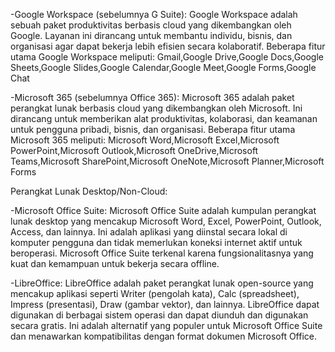 -Google Workspace (sebelumnya G Suite):
Google Workspace adalah sebuah paket produktivitas berbasis cloud yang dikembangkan oleh Google. Layanan ini dirancang untuk membantu individu, bisnis, dan organisasi agar dapat bekerja lebih efisien secara kolaboratif. Beberapa fitur utama Google Workspace meliputi: Gmail,Google Drive,Google Docs,Google Sheets,Google Slides,Google Calendar,Google Meet,Google Forms,Google Chat


-Microsoft 365 (sebelumnya Office 365):
Microsoft 365 adalah paket perangkat lunak berbasis cloud yang dikembangkan oleh Microsoft. Ini dirancang untuk memberikan alat produktivitas, kolaborasi, dan keamanan untuk pengguna pribadi, bisnis, dan organisasi. Beberapa fitur utama Microsoft 365 meliputi: Microsoft Word,Microsoft Excel,Microsoft PowerPoint,Microsoft Outlook,Microsoft OneDrive,Microsoft Teams,Microsoft SharePoint,Microsoft OneNote,Microsoft Planner,Microsoft Forms




Perangkat Lunak Desktop/Non-Cloud:


-Microsoft Office Suite:
Microsoft Office Suite adalah kumpulan perangkat lunak desktop yang mencakup Microsoft Word, Excel, PowerPoint, Outlook, Access, dan lainnya. Ini adalah aplikasi yang diinstal secara lokal di komputer pengguna dan tidak memerlukan koneksi internet aktif untuk beroperasi. Microsoft Office Suite terkenal karena fungsionalitasnya yang kuat dan kemampuan untuk bekerja secara offline.

-LibreOffice:
LibreOffice adalah paket perangkat lunak open-source yang mencakup aplikasi seperti Writer (pengolah kata), Calc (spreadsheet), Impress (presentasi), Draw (gambar vektor), dan lainnya. LibreOffice dapat digunakan di berbagai sistem operasi dan dapat diunduh dan digunakan secara gratis. Ini adalah alternatif yang populer untuk Microsoft Office Suite dan menawarkan kompatibilitas dengan format dokumen Microsoft Office.
